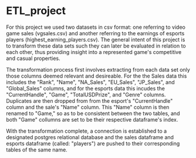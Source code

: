 # ETL_project

For this project we used two datasets in csv format: one referring to video game sales (vgsales.csv) and another referring to the earnings of esports players (highest_earning_players.csv). The general intent of this project is to transform these data sets such they can later be evaluated in relation to each other, thus providing insight into a represented game's competitive and casual properties.

The transformation process first involves extracting from each data set only those columns deemed relevant and desireable. For the the Sales data this includes the "Rank", "Name", "NA_Sales", "EU_Sales", "JP_Sales", and "Global_Sales" columns, and for the esports data this incudes the "CurrentHandle", "Game", "TotalUSDPrize", and "Genre" columns. Duplicates are then dropped from from the esport's "CurrentHandle" column and the sale's "Name" column. This "Name" column is then renamed to "Game," so as to be consistent between the two tables, and both "Game" collumns are set to be their respective dataframe's index.

With the transformation complete, a connection is established to a designated postgres relational database and the sales dataframe and esports dataframe (called: "players") are pushed to their corresponding tables of the same name.